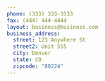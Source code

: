```yaml
---
phone: (333) 333-3333
fax: (444) 444-4444
layout: business@business.com
business_address:
  street: 123 Anywhere St
  street2: Unit 555
  city: Denver
  state: CO
  zipcode: "80224"
---
```

